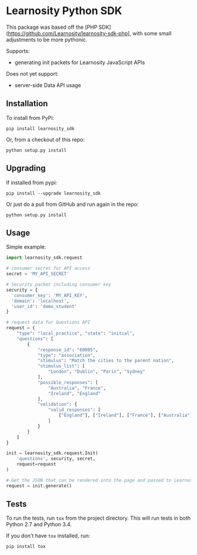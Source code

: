 Learnosity Python SDK
=====================

This package was based off the [PHP
SDK](https://github.com/Learnosity/learnosity-sdk-php], with some small
adjustments to be more pythonic.

Supports:

* generating init packets for Learnosity JavaScript APIs

Does not yet support:

* server-side Data API usage

Installation
------------

To install from PyPi:

    pip install learnosity_sdk

Or, from a checkout of this repo:

    python setup.py install

Upgrading
---------

If installed from pypi:

	pip install --upgrade learnosity_sdk

Or just do a pull from GitHub and run again in the repo:

	python setup.py install

Usage
-----

Simple example:

```python
import learnosity_sdk.request

# consumer secret for API access
secret = 'MY_API_SECRET'

# Security packet including consumer key
security = {
  'consumer_key': 'MY_API_KEY',
  'domain': 'localhost',
  'user_id': 'demo_student'
}

# request data for Questions API
request = {
	"type": "local_practice", "state": "initial",
	"questions": [
		{
			"response_id": "60005",
			"type": "association",
			"stimulus": "Match the cities to the parent nation",
			"stimulus_list": [
				"London", "Dublin", "Paris", "Sydney"
			],
			"possible_responses": [
				"Australia", "France",
				"Ireland", "England"
			],
			"validation": {
				"valid_responses": [
					["England"], ["Ireland"], ["France"], ["Australia"]
				]
			}
		}
	]
}

init = learnosity_sdk.request.Init(
	'questions', security, secret,
	request=request
)

# Get the JSON that can be rendered into the page and passed to LearnosityApp.init
request = init.generate()
```

Tests
-----

To run the tests, run `tox` from the project directory. This will run tests in both Python 2.7 and Python 3.4.

If you don't have `tox` installed, run:

	pip install tox
